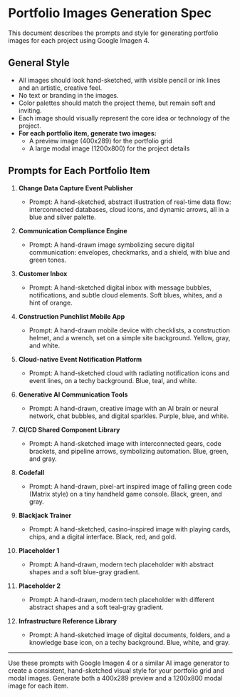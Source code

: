 # Portfolio Images Generation Spec

This document describes the prompts and style for generating portfolio images for each project using Google Imagen 4.

## General Style
- All images should look hand-sketched, with visible pencil or ink lines and an artistic, creative feel.
- No text or branding in the images.
- Color palettes should match the project theme, but remain soft and inviting.
- Each image should visually represent the core idea or technology of the project.
- **For each portfolio item, generate two images:**
  - A preview image (400x289) for the portfolio grid
  - A large modal image (1200x800) for the project details

## Prompts for Each Portfolio Item

1. **Change Data Capture Event Publisher**
   - Prompt: A hand-sketched, abstract illustration of real-time data flow: interconnected databases, cloud icons, and dynamic arrows, all in a blue and silver palette.

2. **Communication Compliance Engine**
   - Prompt: A hand-drawn image symbolizing secure digital communication: envelopes, checkmarks, and a shield, with blue and green tones.

3. **Customer Inbox**
   - Prompt: A hand-sketched digital inbox with message bubbles, notifications, and subtle cloud elements. Soft blues, whites, and a hint of orange.

4. **Construction Punchlist Mobile App**
   - Prompt: A hand-drawn mobile device with checklists, a construction helmet, and a wrench, set on a simple site background. Yellow, gray, and white.

5. **Cloud-native Event Notification Platform**
   - Prompt: A hand-sketched cloud with radiating notification icons and event lines, on a techy background. Blue, teal, and white.

6. **Generative AI Communication Tools**
   - Prompt: A hand-drawn, creative image with an AI brain or neural network, chat bubbles, and digital sparkles. Purple, blue, and white.

7. **CI/CD Shared Component Library**
   - Prompt: A hand-sketched image with interconnected gears, code brackets, and pipeline arrows, symbolizing automation. Blue, green, and gray.

8. **Codefall**
   - Prompt: A hand-drawn, pixel-art inspired image of falling green code (Matrix style) on a tiny handheld game console. Black, green, and gray.

9. **Blackjack Trainer**
   - Prompt: A hand-sketched, casino-inspired image with playing cards, chips, and a digital interface. Black, red, and gold.

10. **Placeholder 1**
    - Prompt: A hand-drawn, modern tech placeholder with abstract shapes and a soft blue-gray gradient.

11. **Placeholder 2**
    - Prompt: A hand-drawn, modern tech placeholder with different abstract shapes and a soft teal-gray gradient.

12. **Infrastructure Reference Library**
    - Prompt: A hand-sketched image of digital documents, folders, and a knowledge base icon, on a techy background. Blue, white, and gray.

---

Use these prompts with Google Imagen 4 or a similar AI image generator to create a consistent, hand-sketched visual style for your portfolio grid and modal images. Generate both a 400x289 preview and a 1200x800 modal image for each item.
